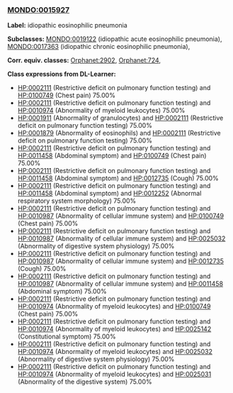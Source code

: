 
### [MONDO:0015927](http://purl.obolibrary.org/obo/MONDO_0015927)
**Label:** idiopathic eosinophilic pneumonia

**Subclasses:** [MONDO:0019122](http://purl.obolibrary.org/obo/MONDO_0019122) (idiopathic acute eosinophilic pneumonia), [MONDO:0017363](http://purl.obolibrary.org/obo/MONDO_0017363) (idiopathic chronic eosinophilic pneumonia), 

**Corr. equiv. classes:** [Orphanet:2902](http://www.orpha.net/ORDO/Orphanet_2902), [Orphanet:724](http://www.orpha.net/ORDO/Orphanet_724), 

**Class expressions from DL-Learner:**

- [HP:0002111](http://purl.obolibrary.org/obo/HP_0002111) (Restrictive deficit on pulmonary function testing) and [HP:0100749](http://purl.obolibrary.org/obo/HP_0100749) (Chest pain) 75.00%
- [HP:0002111](http://purl.obolibrary.org/obo/HP_0002111) (Restrictive deficit on pulmonary function testing) and [HP:0010974](http://purl.obolibrary.org/obo/HP_0010974) (Abnormality of myeloid leukocytes) 75.00%
- [HP:0001911](http://purl.obolibrary.org/obo/HP_0001911) (Abnormality of granulocytes) and [HP:0002111](http://purl.obolibrary.org/obo/HP_0002111) (Restrictive deficit on pulmonary function testing) 75.00%
- [HP:0001879](http://purl.obolibrary.org/obo/HP_0001879) (Abnormality of eosinophils) and [HP:0002111](http://purl.obolibrary.org/obo/HP_0002111) (Restrictive deficit on pulmonary function testing) 75.00%
- [HP:0002111](http://purl.obolibrary.org/obo/HP_0002111) (Restrictive deficit on pulmonary function testing) and [HP:0011458](http://purl.obolibrary.org/obo/HP_0011458) (Abdominal symptom) and [HP:0100749](http://purl.obolibrary.org/obo/HP_0100749) (Chest pain) 75.00%
- [HP:0002111](http://purl.obolibrary.org/obo/HP_0002111) (Restrictive deficit on pulmonary function testing) and [HP:0011458](http://purl.obolibrary.org/obo/HP_0011458) (Abdominal symptom) and [HP:0012735](http://purl.obolibrary.org/obo/HP_0012735) (Cough) 75.00%
- [HP:0002111](http://purl.obolibrary.org/obo/HP_0002111) (Restrictive deficit on pulmonary function testing) and [HP:0011458](http://purl.obolibrary.org/obo/HP_0011458) (Abdominal symptom) and [HP:0012252](http://purl.obolibrary.org/obo/HP_0012252) (Abnormal respiratory system morphology) 75.00%
- [HP:0002111](http://purl.obolibrary.org/obo/HP_0002111) (Restrictive deficit on pulmonary function testing) and [HP:0010987](http://purl.obolibrary.org/obo/HP_0010987) (Abnormality of cellular immune system) and [HP:0100749](http://purl.obolibrary.org/obo/HP_0100749) (Chest pain) 75.00%
- [HP:0002111](http://purl.obolibrary.org/obo/HP_0002111) (Restrictive deficit on pulmonary function testing) and [HP:0010987](http://purl.obolibrary.org/obo/HP_0010987) (Abnormality of cellular immune system) and [HP:0025032](http://purl.obolibrary.org/obo/HP_0025032) (Abnormality of digestive system physiology) 75.00%
- [HP:0002111](http://purl.obolibrary.org/obo/HP_0002111) (Restrictive deficit on pulmonary function testing) and [HP:0010987](http://purl.obolibrary.org/obo/HP_0010987) (Abnormality of cellular immune system) and [HP:0012735](http://purl.obolibrary.org/obo/HP_0012735) (Cough) 75.00%
- [HP:0002111](http://purl.obolibrary.org/obo/HP_0002111) (Restrictive deficit on pulmonary function testing) and [HP:0010987](http://purl.obolibrary.org/obo/HP_0010987) (Abnormality of cellular immune system) and [HP:0011458](http://purl.obolibrary.org/obo/HP_0011458) (Abdominal symptom) 75.00%
- [HP:0002111](http://purl.obolibrary.org/obo/HP_0002111) (Restrictive deficit on pulmonary function testing) and [HP:0010974](http://purl.obolibrary.org/obo/HP_0010974) (Abnormality of myeloid leukocytes) and [HP:0100749](http://purl.obolibrary.org/obo/HP_0100749) (Chest pain) 75.00%
- [HP:0002111](http://purl.obolibrary.org/obo/HP_0002111) (Restrictive deficit on pulmonary function testing) and [HP:0010974](http://purl.obolibrary.org/obo/HP_0010974) (Abnormality of myeloid leukocytes) and [HP:0025142](http://purl.obolibrary.org/obo/HP_0025142) (Constitutional symptom) 75.00%
- [HP:0002111](http://purl.obolibrary.org/obo/HP_0002111) (Restrictive deficit on pulmonary function testing) and [HP:0010974](http://purl.obolibrary.org/obo/HP_0010974) (Abnormality of myeloid leukocytes) and [HP:0025032](http://purl.obolibrary.org/obo/HP_0025032) (Abnormality of digestive system physiology) 75.00%
- [HP:0002111](http://purl.obolibrary.org/obo/HP_0002111) (Restrictive deficit on pulmonary function testing) and [HP:0010974](http://purl.obolibrary.org/obo/HP_0010974) (Abnormality of myeloid leukocytes) and [HP:0025031](http://purl.obolibrary.org/obo/HP_0025031) (Abnormality of the digestive system) 75.00%


